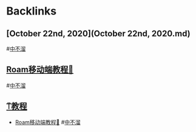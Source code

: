 
# Backlinks
## [October 22nd, 2020](October 22nd, 2020.md)

#[中不溜](中不溜.md)

## [Roam移动端教程🏃](Roam移动端教程🏃.md)

#[中不溜](中不溜.md)

## [⍡教程](⍡教程.md)
- [Roam移动端教程🏃](Roam移动端教程🏃.md) #[中不溜](中不溜.md)

